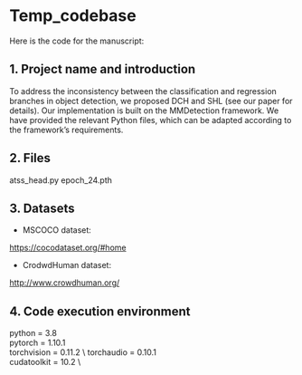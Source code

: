 # Temp_codebase

Here is the code for the manuscript:

## 1. Project name and introduction
To address the inconsistency between the classification and regression branches in object detection, we proposed DCH and SHL (see our paper for details). Our implementation is built on the MMDetection framework. We have provided the relevant Python files, which can be adapted according to the framework’s requirements.

## 2. Files
atss_head.py
epoch_24.pth

## 3. Datasets
- MSCOCO dataset:
  
https://cocodataset.org/#home

- CrodwdHuman dataset:
  
http://www.crowdhuman.org/

## 4. Code execution environment
python = 3.8  \
pytorch = 1.10.1   \
torchvision = 0.11.2  \ 
torchaudio = 0.10.1   \
cudatoolkit = 10.2  \
